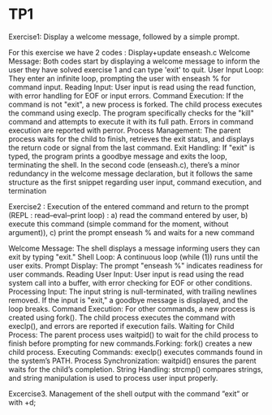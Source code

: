 # TP1
Exercise1: Display a welcome message, followed by a simple prompt.

For this exercise we have 2 codes : Display+update enseash.c
Welcome Message: Both codes start by displaying a welcome message to inform the user they have solved exercise 1 and can type 'exit' to quit.
User Input Loop: They enter an infinite loop, prompting the user with enseash % for command input.
Reading Input: User input is read using the read function, with error handling for EOF or input errors.
Command Execution:
If the command is not "exit", a new process is forked. The child process executes the command using execlp.
The program specifically checks for the "kill" command and attempts to execute it with its full path. Errors in command execution are reported with perror.
Process Management: The parent process waits for the child to finish, retrieves the exit status, and displays the return code or signal from the last command.
Exit Handling: If "exit" is typed, the program prints a goodbye message and exits the loop, terminating the shell.
In the second code (enseash.c), there’s a minor redundancy in the welcome message declaration, but it follows the same structure as the first snippet regarding user input, command execution, and termination

Exercise2 : Execution of the entered command and return to the prompt (REPL : read–eval–print
loop) :
a) read the command entered by user,
b) execute this command (simple command for the moment, without argument)),
c) print the prompt enseash % and waits for a new command

Welcome Message: The shell displays a message informing users they can exit by typing "exit."
Shell Loop: A continuous loop (while (1)) runs until the user exits.
Prompt Display: The prompt "enseash %" indicates readiness for user commands.
Reading User Input: User input is read using the read system call into a buffer, with error checking for EOF or other conditions.
Processing Input: The input string is null-terminated, with trailing newlines removed. If the input is "exit," a goodbye message is displayed, and the loop breaks.
Command Execution: For other commands, a new process is created using fork(). The child process executes the command with execlp(), and errors are reported if execution fails.
Waiting for Child Process: The parent process uses waitpid() to wait for the child process to finish before prompting for new commands.Forking: fork() creates a new child process.
Executing Commands: execlp() executes commands found in the system’s PATH.
Process Synchronization: waitpid() ensures the parent waits for the child’s completion.
String Handling: strcmp() compares strings, and string manipulation is used to process user input properly.

Excercise3.  Management of the shell output with the command ”exit” or with <ctrl>+d;




